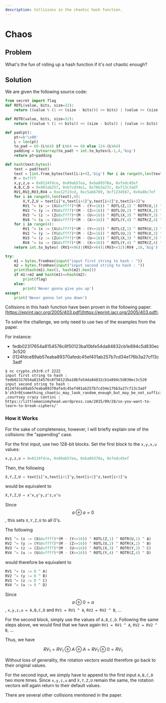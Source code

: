```yaml
---
description: Collisions in the chaotic hash function.
---
```


# Chaos

## Problem

What's the fun of rolling up a hash function if it's not chaotic enough?

## Solution

We are given the following source code:

```python
from secret import flag
def ROTL(value, bits, size=32):
    return ((value % (1 << (size - bits))) << bits) | (value >> (size - bits))

def ROTR(value, bits, size=32):
    return ((value % (1 << bits)) << (size - bits)) | (value >> bits)

def pad(pt):
    pt+=b'\x80'
    L = len(pt)
    to_pad = 60-(L%64) if L%64 <= 60 else 124-(L%64)
    padding = bytearray(to_pad) + int.to_bytes(L-1,4,'big')
    return pt+padding

def hash(text:bytes):
    text = pad(text)
    text = [int.from_bytes(text[i:i+4],'big') for i in range(0,len(text),4)]
    M = 0xffff
    x,y,z,u = 0x0124fdce, 0x89ab57ea, 0xba89370a, 0xfedc45ef
    A,B,C,D = 0x401ab257, 0xb7cd34e1, 0x76b3a27c, 0xf13c3adf
    RV1,RV2,RV3,RV4 = 0xe12f23cd, 0xc5ab6789, 0xf1234567, 0x9a8bc7ef
    for i in range(0,len(text),4):
        X,Y,Z,U = text[i]^x,text[i+1]^y,text[i+2]^z,text[i+3]^u
        RV1 ^= (x := (X&0xffff)*(M - (Y>>16)) ^ ROTL(Z,1) ^ ROTR(U,1) ^ A)
        RV2 ^= (y := (Y&0xffff)*(M - (Z>>16)) ^ ROTL(U,2) ^ ROTR(X,2) ^ B)
        RV3 ^= (z := (Z&0xffff)*(M - (U>>16)) ^ ROTL(X,3) ^ ROTR(Y,3) ^ C)
        RV4 ^= (u := (U&0xffff)*(M - (X>>16)) ^ ROTL(Y,4) ^ ROTR(Z,4) ^ D)
    for i in range(4):
        RV1 ^= (x := (X&0xffff)*(M - (Y>>16)) ^ ROTL(Z,1) ^ ROTR(U,1) ^ A)
        RV2 ^= (y := (Y&0xffff)*(M - (Z>>16)) ^ ROTL(U,2) ^ ROTR(X,2) ^ B)
        RV3 ^= (z := (Z&0xffff)*(M - (U>>16)) ^ ROTL(X,3) ^ ROTR(Y,3) ^ C)
        RV4 ^= (u := (U&0xffff)*(M - (X>>16)) ^ ROTL(Y,4) ^ ROTR(Z,4) ^ D)
    return int.to_bytes( (RV1<<96)|(RV2<<64)|(RV3<<32)|RV4 ,16,'big')

try:
    m1 = bytes.fromhex(input("input first string to hash : "))
    m2 = bytes.fromhex(input("input second string to hash : "))
    print(hash(m1).hex(), hash(m2).hex())
    if m1!=m2 and hash(m1)==hash(m2):
        print(flag)
    else:
        print('Never gonna give you up')
except:
    print('Never gonna let you down')
```

Collisions in this hash function have been proven in the following paper: [https://eprint.iacr.org/2005/403.pdf](https://eprint.iacr.org/2005/403.pdf).  

To solve the challenge, we only need to use two of the examples from the paper.

For instance: 

* fedb02317654a8154576c8f50123ba10bfe54da84832cb1e894c5d830ec3c520
* 0124fdce89ab57eaba89370afedc45ef401ab257b7cd34e176b3a27cf13c3adf

```text
$ nc crypto.zh3r0.cf 2222
input first string to hash : fedb02317654a8154576c8f50123ba10bfe54da84832cb1e894c5d830ec3c520
input second string to hash : 0124fdce89ab57eaba89370afedc45ef401ab257b7cd34e176b3a27cf13c3adf
b'zh3r0{something_chaotic_may_look_random_enough_but_may_be_not_sufficiently_secure} ,courtsey crazy contini : https://littlemaninmyhead.wordpress.com/2015/09/28/so-you-want-to-learn-to-break-ciphers/'
```

### How it Works

For the sake of completeness, however, I will briefly explain one of the collisions: the "appending" case.

For the first input, use two 128-bit blocks. Set the first block to the `x,y,x,u` values:

```python
x,y,z,u = 0x0124fdce, 0x89ab57ea, 0xba89370a, 0xfedc45ef
```

Then, the following

```python
X,Y,Z,U = text[i]^x,text[i+1]^y,text[i+2]^z,text[i+3]^u
```

would be equivalent to

```python
X,Y,Z,U = x^x,y^y,z^z,u^u
```

Since $$a \oplus a=0$$, this sets `X,Y,Z,U` to all 0's.

The following

```python
RV1 ^= (x := (X&0xffff)*(M - (Y>>16)) ^ ROTL(Z,1) ^ ROTR(U,1) ^ A)
RV2 ^= (y := (Y&0xffff)*(M - (Z>>16)) ^ ROTL(U,2) ^ ROTR(X,2) ^ B)
RV3 ^= (z := (Z&0xffff)*(M - (U>>16)) ^ ROTL(X,3) ^ ROTR(Y,3) ^ C)
RV4 ^= (u := (U&0xffff)*(M - (X>>16)) ^ ROTL(Y,4) ^ ROTR(Z,4) ^ D)
```

would therefore be equivalent to

```python
RV1 ^= (x := 0 ^ A)
RV2 ^= (y := 0 ^ B)
RV3 ^= (z := 0 ^ C)
RV4 ^= (u := 0 ^ D)
```

Since $$a \oplus 0=a$$, `x,y,z,u = A,B,C,D` and `RV1 = RV1 ^ A`, `RV2 = RV2 ^ B`, ...

For the second block, simply use the values of `A,B,C,D`. Following the same steps above, we would find that we have again `RV1 = RV1 ^ A`, `RV2 = RV2 ^ B`, ...

Thus, we have

$$
RV_1 = RV_1 \oplus A \oplus A = RV_1 \oplus 0 =RV_1
$$

Without loss of generality, the rotation vectors would therefore go back to their original values.

For the second input, we simply have to append to the first input `A,B,C,D` two more times. Since `x,y,z,u` and `X,Y,Z,U` remain the same, the rotation vectors will again return to their default values.

There are several other collisions mentioned in the paper. 

